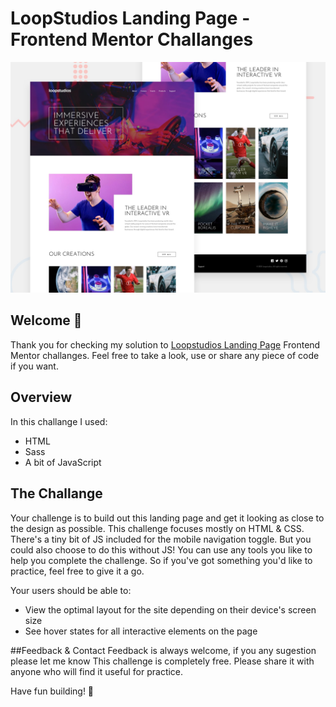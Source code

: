 # LoopStudios Landing Page - Frontend Mentor Challanges

![Design preview for the LoopStudios Landing Page coding challenge](./design/desktop-preview.jpg)

## Welcome 👋
Thank you for checking my solution to [Loopstudios Landing Page](https://www.frontendmentor.io/challenges/loopstudios-landing-page-N88J5Onjw) Frontend Mentor challanges. 
Feel free to take a look, use or share any piece of code if you want.

## Overview
In this challange I used:
- HTML
- Sass
- A bit of JavaScript

## The Challange
Your challenge is to build out this landing page and get it looking as close to the design as possible.
This challenge focuses mostly on HTML & CSS. There's a tiny bit of JS included for the mobile navigation toggle. But you could also choose to do this without JS!
You can use any tools you like to help you complete the challenge. So if you've got something you'd like to practice, feel free to give it a go.

Your users should be able to:
- View the optimal layout for the site depending on their device's screen size
- See hover states for all interactive elements on the page

##Feedback & Contact
Feedback is always welcome, if you any sugestion please let me know
This challenge is completely free. Please share it with anyone who will find it useful for practice.

Have fun building! 🚀






